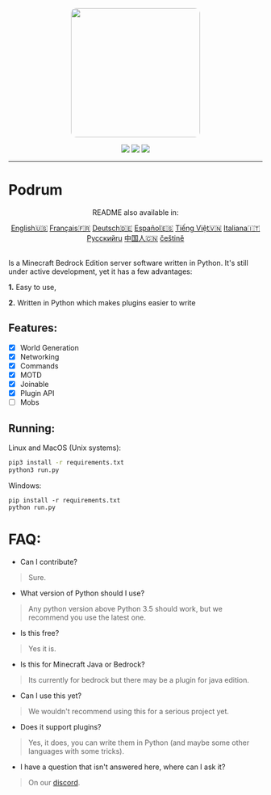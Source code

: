 <p align="center">
  <img width="256" style="border-radius:10px;" height="256" src="https://cdn.discordapp.com/attachments/576826528671858709/766767561681141790/Logo.png">


<div align="center">
    <a href="https://discord.gg/ScSsnwQ4kW"><img src="https://img.shields.io/discord/821124503185653803?style=flat-square"/></a>
    <a href="https://www.codefactor.io/repository/github/podrum/podrum"><img src="https://www.codefactor.io/repository/github/podrum/podrum/badge?style=flat-square"/></a>
    <a href="https://podrum.github.io/"><img src="https://img.shields.io/badge/website-online-orange?style=flat-square"/></a>
</div>
<hr/>

# Podrum

<p align="center">README also available in:</p>
<div align="center">
  <a href="https://github.com/Podrum/Podrum/blob/main/README.md">English🇺🇸</a>
  <a href="https://github.com/Podrum/Podrum/blob/main/languages/README_FR.md">Français🇫🇷</a>
  <a href="https://github.com/Podrum/Podrum/blob/main/languages/README_DE.md">Deutsch🇩🇪</a>
  <a href="https://github.com/Podrum/Podrum/blob/main/languages/README_ES.md">Español🇪🇸</a>
  <a href="https://github.com/Podrum/Podrum/blob/main/languages/README_VI.md">Tiếng Việt🇻🇳</a>
  <a href="https://github.com/Podrum/Podrum/blob/main/languages/README_IT.md">Italiana🇮🇹</a>
  <a href="https://github.com/Podrum/Podrum/blob/main/languages/README_RU.md">Русскийru</a>
  <a href="https://github.com/Podrum/Podrum/blob/main/languages/README_CH.md">中国人🇨🇳</a>
  <a href="https://github.com/Podrum/Podrum/blob/main/languages/README_CS.md">češtině</a>
 </div>
<br>

Is a Minecraft Bedrock Edition server software written in Python.
It's still under active development, yet it has a few advantages:

**1.** Easy to use,

**2.** Written in Python which makes plugins easier to write

## Features:
 - [x] World Generation
 - [x] Networking
 - [x] Commands
 - [x] MOTD
 - [x] Joinable
 - [x] Plugin API
 - [ ] Mobs 

## Running:
Linux and MacOS (Unix systems):
```sh
pip3 install -r requirements.txt
python3 run.py
```

Windows:
```batch
pip install -r requirements.txt
python run.py
```

# FAQ:
 - Can I contribute?
 > Sure.
 - What version of Python should I use?
 > Any python version above Python 3.5 should work, but we recommend you use the latest one.
 - Is this free?
 > Yes it is.
 - Is this for Minecraft Java or Bedrock?
 > Its currently for bedrock but there may be a plugin for java edition.
 - Can I use this yet?
 > We wouldn't recommend using this for a serious project yet.
 - Does it support plugins?
 > Yes, it does, you can write them in Python (and maybe some other languages with some tricks).
 - I have a question that isn't answered here, where can I ask it?
 > On our [discord](https://discord.gg/ScSsnwQ4kW).
